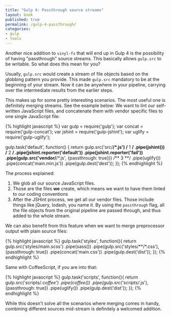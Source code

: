 ```yaml
---
title: "Gulp 4: Passthrough source streams"
layout: book
published: true
permalink: /gulp-4-passthrough/
categories:
- gulp
- tools
---
```


Another nice addition to `vinyl-fs` that will end up in Gulp 4 is the possibility
of having "passthrough" source streams. This basically allows `gulp.src` to be
writable. So what does this mean for you?

Usually, `gulp.src` would create a stream of file objects based on the globbing
pattern you provide. This made `gulp.src` mandatory to be at the beginning of
your stream. Now it can be anywhere in your pipeline, carrying over the intermediate
results from the earlier steps.

This makes up for some pretty interesting scenarios. The most useful one is
definitely merging streams. See the example
below: We want to lint our self-written JavaScript files, and concatenate them
with vendor specific files to one single JavaScript file:

{% highlight javascript %}
var gulp = require('gulp');
var concat = require('gulp-concat');
var jshint = require('gulp-jshint');
var uglify = require('gulp-uglify');

gulp.task('default', function() {
  return gulp.src('src/**/*.js') /** 1 **/
    .pipe(jshint()) /** 2 **/
    .pipe(jshint.reporter('default'))
    .pipe(jshint.reporter('fail'))
    .pipe(gulp.src('vendor/**/*.js', {passthrough: true})) /** 3 **/
    .pipe(uglify())
    .pipe(concat('main.min.js'))
    .pipe(gulp.dest('dest'));
});
{% endhighlight %}

The process explained:

1. We glob all our source JavaScript files.
2. Those are the files **we** create, which means we want to have them linted to our coding conventions
3. After the JSHint process, we get all our vendor files.
Those include things like jQuery, lodash, you name it. By using the `passthrough`
flag, all the file objects from the original pipeline are passed through, and thus
added to the whole stream.

We can also benefit from this feature when we want to merge preprocessor output with
plain source files:

{% highlight javascript %}
gulp.task('styles', function(){
  return gulp.src('styles/main.scss')
    .pipe(sass())
    .pipe(gulp.src('styles/**/*.css'), {passthrough: true})
    .pipe(concat('main.css'))
    .pipe(gulp.dest('dist'));
});
{% endhighlight %}

Same with CoffeeScript, if you are into that:

{% highlight javascript %}
gulp.task('scripts', function(){
  return gulp.src('scripts/*.coffee')
    .pipe(coffee())
    .pipe(gulp.src('scripts/*.js'), {passthrough: true})
    .pipe(uglify())
    .pipe(gulp.dest('dist'));
});
{% endhighlight %}


While this doesn't solve all the scenarios where merging comes in handy, combining
different sources mid-stream is definitely a welcomed addition.

